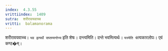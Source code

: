 ```yaml
---
index:  4.3.55
vrittiindex:  1409
sutra:  शरीरावयवाच्च
vritti:  balamanorama 
---
```


शरीरावयवाच्च। `भव इत्यर्थे सप्तम्यन्तेभ्य` इति शेषः। दन्त्यमिति। दन्ते भवमित्यर्थः। `यस्येति चे`त्यकारलोपः। एवं कण्ठ�म्।

